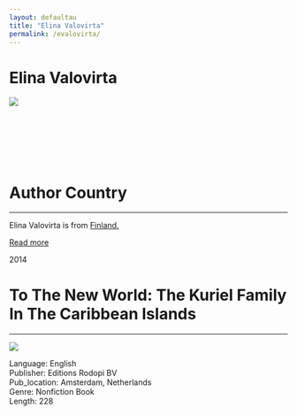 ```yaml
---
layout: defaultau
title: "Elina Valovirta"
permalink: /evalovirta/
---
```

<!-- partial:index.partial.html -->
<div class="content">
     <h1>Elina Valovirta</h1>
    <div class="quote">
        <div><img src="https://encrypted-tbn0.gstatic.com/images?q=tbn:ANd9GcT6Q19iYC77XerYPvUpfNi5o9oTog64LWZWbclnTs-H&usqp=CAE&s" class="logo"></div>
    </div>
    <div class="timeline">
        <div style="padding-bottom:100px;"></div>
        <div class="block">
             <div class="date right"><p class="right"></p></div>
            <div class="dot"></div>
            <div class="left first">
            <div class="author_country">
                <h1>Author Country</h1><hr>
          <div class="aclocation">  <p>Elina Valovirta is from <a href="{{ site.baseurl }}/56">Finland.</a></p></div>
              <div class="acreadmore">  <a href="" target="_blank">Read more</a></div>
            </div>
            </div>
        <div class="block">
            <div class="date left"><p class="left">2014</p></div>
            <div class="dot"></div>
            <div class="right hide">
                <h1>To The New World: The Kuriel Family In The Caribbean Islands</h1><hr>
                <p><img src="https://brill.com/coverimage?doc=%2Ftitle%2F27981&width=200&type=webp"></p>
                <p>
	    Language: English<br/>
                Publisher: Editions Rodopi BV<br/>
                Pub_location: Amsterdam, Netherlands<br/>
                Genre: Nonfiction Book<br/>
                Length: 228<br/>                   </p>
            </div>
        </div>
  <!-- partial -->
<script src='https://cdnjs.cloudflare.com/ajax/libs/jquery/3.1.1/jquery.min.js'></script><script  src="{{ site.baseurl }}/assets/js/authorscript.js"></script>